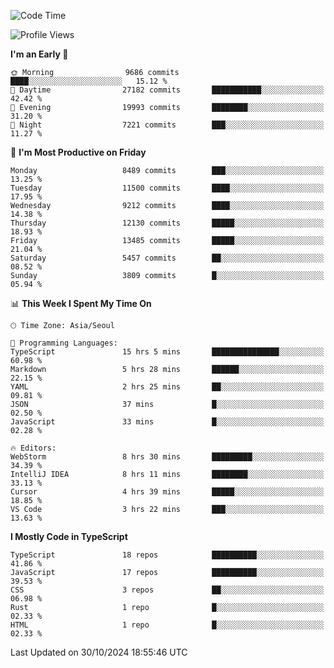 <!--START_SECTION:waka-->
![Code Time](http://img.shields.io/badge/Code%20Time-6%2C841%20hrs%2043%20mins-blue)

![Profile Views](http://img.shields.io/badge/Profile%20Views-0-blue)

**I'm an Early 🐤** 

```text
🌞 Morning                9686 commits        ████░░░░░░░░░░░░░░░░░░░░░   15.12 % 
🌆 Daytime                27182 commits       ███████████░░░░░░░░░░░░░░   42.42 % 
🌃 Evening                19993 commits       ████████░░░░░░░░░░░░░░░░░   31.20 % 
🌙 Night                  7221 commits        ███░░░░░░░░░░░░░░░░░░░░░░   11.27 % 
```
📅 **I'm Most Productive on Friday** 

```text
Monday                   8489 commits        ███░░░░░░░░░░░░░░░░░░░░░░   13.25 % 
Tuesday                  11500 commits       ████░░░░░░░░░░░░░░░░░░░░░   17.95 % 
Wednesday                9212 commits        ████░░░░░░░░░░░░░░░░░░░░░   14.38 % 
Thursday                 12130 commits       █████░░░░░░░░░░░░░░░░░░░░   18.93 % 
Friday                   13485 commits       █████░░░░░░░░░░░░░░░░░░░░   21.04 % 
Saturday                 5457 commits        ██░░░░░░░░░░░░░░░░░░░░░░░   08.52 % 
Sunday                   3809 commits        █░░░░░░░░░░░░░░░░░░░░░░░░   05.94 % 
```


📊 **This Week I Spent My Time On** 

```text
🕑︎ Time Zone: Asia/Seoul

💬 Programming Languages: 
TypeScript               15 hrs 5 mins       ███████████████░░░░░░░░░░   60.98 % 
Markdown                 5 hrs 28 mins       ██████░░░░░░░░░░░░░░░░░░░   22.15 % 
YAML                     2 hrs 25 mins       ██░░░░░░░░░░░░░░░░░░░░░░░   09.81 % 
JSON                     37 mins             █░░░░░░░░░░░░░░░░░░░░░░░░   02.50 % 
JavaScript               33 mins             █░░░░░░░░░░░░░░░░░░░░░░░░   02.28 % 

🔥 Editors: 
WebStorm                 8 hrs 30 mins       █████████░░░░░░░░░░░░░░░░   34.39 % 
IntelliJ IDEA            8 hrs 11 mins       ████████░░░░░░░░░░░░░░░░░   33.13 % 
Cursor                   4 hrs 39 mins       █████░░░░░░░░░░░░░░░░░░░░   18.85 % 
VS Code                  3 hrs 22 mins       ███░░░░░░░░░░░░░░░░░░░░░░   13.63 % 
```

**I Mostly Code in TypeScript** 

```text
TypeScript               18 repos            ██████████░░░░░░░░░░░░░░░   41.86 % 
JavaScript               17 repos            ██████████░░░░░░░░░░░░░░░   39.53 % 
CSS                      3 repos             ██░░░░░░░░░░░░░░░░░░░░░░░   06.98 % 
Rust                     1 repo              █░░░░░░░░░░░░░░░░░░░░░░░░   02.33 % 
HTML                     1 repo              █░░░░░░░░░░░░░░░░░░░░░░░░   02.33 % 
```




 Last Updated on 30/10/2024 18:55:46 UTC
<!--END_SECTION:waka-->
